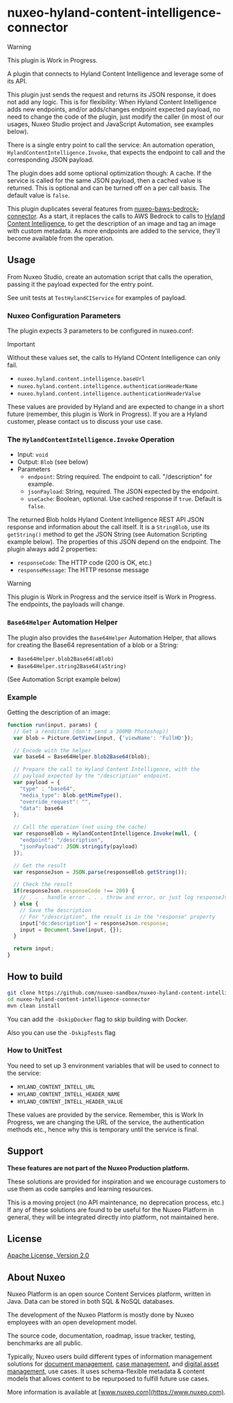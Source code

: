 # nuxeo-hyland-content-intelligence-connector

> [!WARNING]
> This plugin is Work in Progress.

A plugin that connects to Hyland Content Intelligence and leverage some of its API.

This plugin just sends the request and returns its JSON response, it does not add any logic. This is for flexibility: When Hyland Content Intelligence adds new endpoints, and/or adds/changes endpoint expected payload, no need to change the code of the plugin, just modify the caller (in most of our usages, Nuxeo Studio project and JavaScript Automation, see examples below).

There is a single entry point to call the service: An automation operation, `HylandContentIntelligence.Invoke`, that expects the endpoint to call and the corresponding JSON payload.

The plugin does add some optional optimization though: A cache. If the service is called for the same JSON payload, then a cached value is returned. This is optional and can be turned off on a per call basis. The default value is `false`.

This plugin duplicates several features from [nuxeo-baws-bedrock-connector](https://github.com/nuxeo-sandbox/nuxeo-aws-bedrock-connector). As a start, it replaces the calls to AWS Bedrock to calls to [Hyland Content Intelligence](https://www.hyland.com/en), to get the description of an image and tag an image with custom metadata. As more endpoints are added to the service, they'll become available from the operation.

## Usage

From Nuxeo Studio, create an automation script that calls the operation, passing it the payload expected for the entry point.

See unit tests at `TestHylandCIService` for examples of payload.

### Nuxeo Configuration Parameters

The plugin expects 3 parameters to be configured in nuxeo.conf:

> [!IMPORTANT]
> Without these values set, the calls to Hyland COntent Intelligence can only fail.

* `nuxeo.hyland.content.intelligence.baseUrl`
* `nuxeo.hyland.content.intelligence.authenticationHeaderName`
* `nuxeo.hyland.content.intelligence.authenticationHeaderValue`

These values are provided by Hyland and are expected to change in a short future (remember, this plugin is Work in Progress). If you are a Hyland customer, please contact us to discuss your use case.


### The `HylandContentIntelligence.Invoke` Operation

* Input: `void`
* Output: `Blob` (see below) 
* Parameters
  * `endpoint`: String required. The endpoint to call. "/description" for example.
  * `jsonPayload`: String, required. The JSON expected by the endpoint.
  * `useCache`: Boolean, optional. Use cached response if `true`. Default is `false`.

The returned Blob holds Hyland Content Intelligence REST API JSON response and information about the call itself. It is a `StringBlob`, use its `getString()` method to get the JSON String (see Automation Scripting example below). The properties of this JSON depend on the endpoint. The plugin always add 2 properties:

* `responseCode`: The HTTP code (200 is OK, etc.)
* `responseMessage`: The HTTP resonse message


> [!WARNING]
> This plugin is Work in Progress and the service itself is Work in Progress. The endpoints, the payloads will change.

### `Base64Helper` Automation Helper

The plugin also provides the `Base64Helper` Automation Helper, that allows for creating the Base64 representation of a blob or a String:

* `Base64Helper.blob2Base64(aBlob)`
* `Base64Helper.string2Base64(aString)`

(See Automation Script example below)

### Example

Getting the description of an image:

```js
function run(input, params) {
  // Get a rendition (don't send a 300MB Photoshop))
  var blob = Picture.GetView(input, {'viewName': 'FullHD'});

  // Encode with the helper
  var base64 = Base64Helper.blob2Base64(blob);

  // Prepare the call to Hyland Content Intelligence, with the
  // payload expected by the "/description" endpoint.
  var payload = {
    "type" : "base64",
    "media_type": blob.getMimeType(),
    "override_request": "",
    "data": base64
  };

  // Call the operation (not using the cache)
  var responseBlob = HylandContentIntelligence.Invoke(null, {
    "endpoint": "/description",
    "jsonPayload": JSON.stringify(payload)
  });

  // Get the result
  var responseJson = JSON.parse(responseBlob.getString());

  // Check the result
  if(responseJson.responseCode !== 200) {
    // . . . handle error . . . throw and error, or just log responseJson.responseCode + ", " + responseJson.responseMessage . . .
  } else {
    // Save the description
    // For "/description", the result is in the "response" property
    input["dc:description"] = responseJson.response;
    input = Document.Save(input, {});
  }

  return input;
}
```


## How to build
```bash
git clone https://github.com/nuxeo-sandbox/nuxeo-hyland-content-intelligence-connector
cd nuxeo-hyland-content-intelligence-connector
mvn clean install
```

You can add the `-DskipDocker` flag to skip building with Docker.

Also you can use the `-DskipTests` flag

### How to UnitTest

You need to set up 3 environment variables that will be used to connect to the service:

* `HYLAND_CONTENT_INTELL_URL`
* `HYLAND_CONTENT_INTELL_HEADER_NAME`
* `HYLAND_CONTENT_INTELL_HEADER_VALUE`

These values are provided by the service. Remember, this is Work In Progress, we are changing the URL of the service, the authentication methods etc., hence why this is temporary until the service is final.


## Support
**These features are not part of the Nuxeo Production platform.**

These solutions are provided for inspiration and we encourage customers to use them as code samples and learning
resources.

This is a moving project (no API maintenance, no deprecation process, etc.) If any of these solutions are found to be
useful for the Nuxeo Platform in general, they will be integrated directly into platform, not maintained here.


## License
[Apache License, Version 2.0](http://www.apache.org/licenses/LICENSE-2.0.html)


## About Nuxeo
Nuxeo Platform is an open source Content Services platform, written in Java. Data can be stored in both SQL & NoSQL
databases.

The development of the Nuxeo Platform is mostly done by Nuxeo employees with an open development model.

The source code, documentation, roadmap, issue tracker, testing, benchmarks are all public.

Typically, Nuxeo users build different types of information management solutions
for [document management](https://www.nuxeo.com/solutions/document-management/), [case management](https://www.nuxeo.com/solutions/case-management/),
and [digital asset management](https://www.nuxeo.com/solutions/dam-digital-asset-management/), use cases. It uses
schema-flexible metadata & content models that allows content to be repurposed to fulfill future use cases.

More information is available at [www.nuxeo.com](https://www.nuxeo.com).
